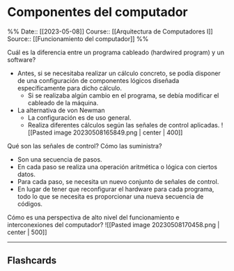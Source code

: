 # Componentes del computador

%%
Date:: [[2023-05-08]]
Course:: [[Arquitectura de Computadores I]]
Source:: [[Funcionamiento del computador]]
%%

Cuál es la diferencia entre un programa cableado (hardwired program) y un software?
- Antes, si se necesitaba realizar un cálculo concreto, se podía disponer de una configuración de componentes lógicos diseñada específicamente para dicho cálculo.
	- Si se realizaba algún cambio en el programa, se debía modificar el cableado de la máquina.
- La alternativa de von Newman
	- La configuración es de uso general.
	- Realiza diferentes cálculos según las señales de control aplicadas.
		![[Pasted image 20230508165849.png | center | 400]]


Qué son las señales de control? Cómo las suministra?
- Son una secuencia de pasos.
- En cada paso se realiza una operación aritmética o lógica con ciertos datos.
- Para cada paso, se necesita un nuevo conjunto de señales de control. 
- En lugar de tener que reconfigurar el hardware para cada programa, todo lo que se necesita es proporcionar una nueva secuencia de códigos.


Cómo es una perspectiva de alto nivel del funcionamiento e interconexiones del computador?
![[Pasted image 20230508170458.png | center | 500]]

___
## Flashcards